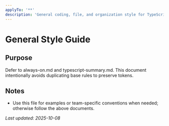 ```yaml
---
applyTo: '**'
description: 'General coding, file, and organization style for TypeScript, JavaScript, and React projects.'
---
```


# General Style Guide

## Purpose

Defer to always-on.md and typescript-summary.md. This document intentionally avoids duplicating base rules to preserve
tokens.

## Notes

- Use this file for examples or team-specific conventions when needed; otherwise follow the above documents.

_Last updated: 2025-10-08_
